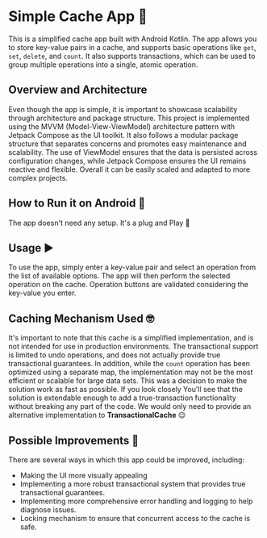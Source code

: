 # Simple Cache App :rocket:

This is a simplified cache app built with Android Kotlin. The app allows you to store key-value pairs in a cache, and supports basic operations like `get`, `set`, `delete`, and `count`. It also supports transactions, which can be used to group multiple operations into a single, atomic operation.

## Overview and Architecture
Even though the app is simple, it is important to showcase scalability through architecture and package structure. This project is implemented using the MVVM (Model-View-ViewModel) architecture pattern with Jetpack Compose as the UI toolkit. It also follows a modular package structure that separates concerns and promotes easy maintenance and scalability. The use of ViewModel ensures that the data is persisted across configuration changes, while Jetpack Compose ensures the UI remains reactive and flexible. Overall it can be easily scaled and adapted to more complex projects.


## How to Run it on Android :wrench:
The app doesn't need any setup. It's a plug and Play :raised_hands:

## Usage :arrow_forward:
To use the app, simply enter a key-value pair and select an operation from the list of available options. The app will then perform the selected operation on the cache. Operation buttons are validated considering the key-value you enter.



## Caching Mechanism Used :nerd_face:

It's important to note that this cache is a simplified implementation, and is not intended for use in production environments. The transactional support is limited to undo operations, and does not actually provide true transactional guarantees. In addition, while the `count` operation has been optimized using a separate map, the implementation may not be the most efficient or scalable for large data sets.
This was a decision to make the solution work as fast as possible. If you look closely You'll see that the solution is extendable enough to add a true-transaction functionality without breaking any part of the code. We would only need to provide an alternative implementation to **TransactionalCache** :relieved:

## Possible Improvements :eyes: 

There are several ways in which this app could be improved, including:
-   Making the UI more visually appealing
-   Implementing a more robust transactional system that provides true transactional guarantees. 
-   Implementing more comprehensive error handling and logging to help diagnose issues. 
-   Locking mechanism to ensure that concurrent access to the cache is safe.
